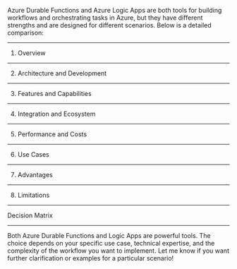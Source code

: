 Azure Durable Functions and Azure Logic Apps are both tools for building workflows and orchestrating tasks in Azure, but they have different strengths and are designed for different scenarios. Below is a detailed comparison:


---

1. Overview


---

2. Architecture and Development


---

3. Features and Capabilities


---

4. Integration and Ecosystem


---

5. Performance and Costs


---

6. Use Cases


---

7. Advantages


---

8. Limitations


---

Decision Matrix


---

Both Azure Durable Functions and Logic Apps are powerful tools. The choice depends on your specific use case, technical expertise, and the complexity of the workflow you want to implement. Let me know if you want further clarification or examples for a particular scenario!

